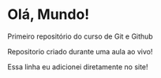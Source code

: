 # Olá, Mundo! 
 Primeiro repositório do curso de Git e Github

Repositorio criado durante uma aula ao vivo!

Essa linha eu adicionei diretamente no site!
